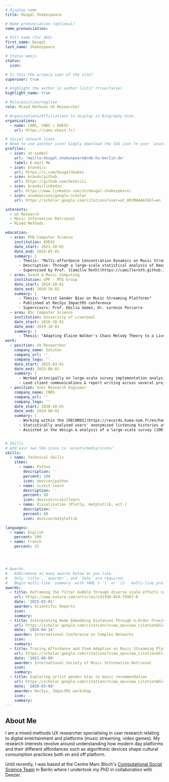 ```yaml
---
# Display name
title: Dougal Shakespeare

# Name pronunciation (optional)
name_pronunciation:

# Full name (for SEO)
first_name: Dougal
last_name: Shakespeare

# Status emoji
status:
  icon:

# Is this the primary user of the site?
superuser: true

# Highlight the author in author lists? (true/false)
highlight_name: true

# Role/position/tagline
role: Mixed Methods UX Researcher

# Organizations/Affiliations to display in Biography blox
organizations:
  - name: CAMS, CNRS / EHESS
    url: https://cams.ehess.fr/

# Social network links
# Need to use another icon? Simply download the SVG icon to your `assets/media/icons/` folder.
profiles:
  - icon: at-symbol
    url: 'mailto:dougal.shakespeare@cmb.hu-berlin.de'
    label: E-mail Me
  - icon: brands/x
    url: https://x.com/DougalShakes
  - icon: brands/github
    url: https://github.com/deshiiii
  - icon: brands/linkedin
    url: https://www.linkedin.com/in/dougal-shakespeare/
  - icon: academicons/google-scholar
    url: https://scholar.google.com/citations?user=at_8RJMAAAAJ&hl=en

interests:
  - Ux Research
  - Music Information Retrieval
  - Mixed Methods

education:
  - area: PhD Computer Science
    institution: EHESS
    date_start: 2021-10-01
    date_end: 2025-07-01
    summary: |
      - Thesis: "Multi-affordance Concentration Dynamics on Music Streaming Platforms."
      - Description: Through a large-scale statistical analysis of Deezer users' consumption histories and expressed off-platform attitudes my thesis examines how music streaming platforms facilitate attentive or passive music interactions and furthermore, the role of algorithmic devices in creating confined or rather, diverse listening practices.
      - Supervised by Prof. [Camille Roth](https://camilleroth.github.io/).
  - area: Sound & Music Computing
    institution: UPF - MTG Group
    date_start: 2019-10-01
    date_end: 2020-10-01
    summary: |
      - Thesis: "Artist Gender Bias on Music Streaming Platforms"
      - Published at RecSys ImpactRS conference
      - Supervisors: Prof. Emilia Gomez, Dr. Lorenzo Porcarro
  - area: BSc Computer Science
    institution: University of Liverpool
    date_start: 2016-10-01
    date_end: 2019-10-01
    summary: |
      - Thesis: "Adapting Elaine Walker's Chaos Melody Theory to a Live Coding Context"
work:
  - position: UX Researcher
    company_name: Solsten
    company_url: ''
    company_logo: ''
    date_start: 2025-03-01
    date_end: 2025-06-01
    summary: |
      - Worked principally on large-scale survey implementation analysis & analysis for video game clients such as EA & Plaion.
      - Lead client communications & report writing across several projects.
  - position: User Research Engineer
    company_name: CNRS
    company_url: ''
    company_logo: ''
    date_start: 2020-10-01
    date_end: 2024-08-01
    summary: |
      - Working within the [RECORDS](https://records.huma-num.fr/en/home/) project in collaboration with **Deezer**
      - Statistically analysed users' anonymised listening histories at scale
      - Assisted in the design & analysis of a large-scale survey (20K+) distributed via Deezer to shed light on how users on-platform listening preferences relate to their demographics, practices and expressed tastes.


# Skills
# Add your own SVG icons to `assets/media/icons/`
skills:
  - name: Technical Skills
    items:
      - name: Python
        description: ''
        percent: 100
        icon: devicon/python
      - name: scikit-learn
        description: ''
        percent: 80
        icon: devicon/scikitlearn
      - name: Visualisation (Plotly, matplotlib, ect.)
        description: ''
        percent: 80
        icon: devicon/matplotlib

languages:
  - name: English
    percent: 100
  - name: French
    percent: 25




# Awards.
#   Add/remove as many awards below as you like.
#   Only `title`, `awarder`, and `date` are required.
#   Begin multi-line `summary` with YAML's `|` or `|2-` multi-line prefix and indent 2 spaces below.
awards:
  - title: Reframing the filter bubble through diverse scale effects in online music consumption.
    url: https://www.nature.com/articles/s41598-024-75967-0
    date: '2025-02-01'
    awarder: Scientific Reports
    icon:
    summary:
  - title: Interpreting Node Embedding Distances Through n-Order Proximity Neighbourhoods.
    url: https://scholar.google.com/citations?view_op=view_citation&hl=en&user=at_8RJMAAAAJ&citation_for_view=at_8RJMAAAAJ:qjMakFHDy7sC
    date: '2024-04-14'
    awarder: International Conference on Complex Networks
    icon:
    summary:
  - title: Tracing Affordance and Item Adoption on Music Streaming Platforms
    url: https://scholar.google.com/citations?view_op=view_citation&hl=en&user=at_8RJMAAAAJ&citation_for_view=at_8RJMAAAAJ:u5HHmVD_uO8C
    date: '2021-08-09'
    awarder: International Society of Music Information Retrieval
    icon:
    summary:
  - title: Exploring artist gender bias in music recommendation
    url: https://scholar.google.com/citations?view_op=view_citation&hl=en&user=at_8RJMAAAAJ&citation_for_view=at_8RJMAAAAJ:u-x6o8ySG0sC
    date: '2020-03-09'
    awarder: RecSys, ImpactRS workshop
    icon:
    summary:
---
```


## About Me

I am a mixed methods UX researcher specialising in user research relating to digital entertainment and platforms (music streaming, video games). My research interests revolve around understanding how modern day platforms and their different affordances such as algorithmic devices shape cultural consumption practices both on and off platform.

Until recently, I was based at the Centre Marc Bloch's [Computational Social Science Team](https://cmb.huma-num.fr/css-seminar/) in Berlin where I undertook my PhD in collaboration with Deezer.
